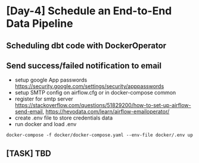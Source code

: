 
# [Day-4] Schedule an End-to-End Data Pipeline

## Scheduling dbt code with DockerOperator

## Send success/failed notification to email
- setup google App passwords https://security.google.com/settings/security/apppasswords 
- setup SMTP config on airflow.cfg or in docker-compose common
- register for smtp server https://stackoverflow.com/questions/51829200/how-to-set-up-airflow-send-email, https://hevodata.com/learn/airflow-emailoperator/
- create .env file to store credentials data
- run docker and load .env

```
docker-compose -f docker/docker-compose.yaml --env-file docker/.env up
```

## [TASK] TBD